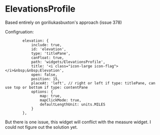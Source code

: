 # ElevationsProfile
Based entirely on goriliukasbuxton's approach (issue 378)

Configruation:

            elevation: {
                include: true,
                id: 'elevation',
                type: 'titlePane',
                canFloat: true,
                path: 'widgets/ElevationsProfile',
                title: '<i class="icon-large icon-flag"></i>&nbsp;&nbsp;Elevation',
                open: false,
                position: 15,
                placeAt: 'left', // right or left if type: titlePane, can use top or bottom if type: contentPane
                options: {
                    map: true,
                    mapClickMode: true,
                    defaultLengthUnit: units.MILES                    
                }
            },            


But there is one issue, this widget will conflict with the measure widget. I could not figure out the solution yet.
